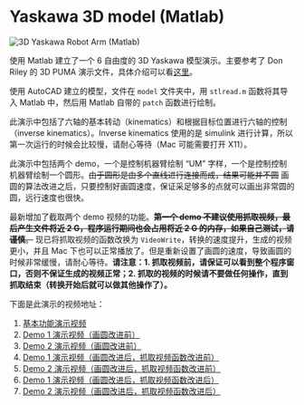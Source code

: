 Yaskawa 3D model (Matlab)
===============

![3D Yaskawa Robot Arm (Matlab)](https://lh3.googleusercontent.com/-ty3uhBgoYjY/UpL6TaePauI/AAAAAAAABX4/l2egtnPhFfA/s720/%25E5%25B1%258F%25E5%25B9%2595%25E5%25BF%25AB%25E7%2585%25A7%25202013-11-25%2520%25E4%25B8%258B%25E5%258D%25883.19.34.png)

使用 Matlab 建立了一个 6 自由度的 3D Yaskawa 模型演示。主要参考了 Don Riley 的 3D PUMA 演示文件，具体介绍可以看[这里](http://pikipity.github.io/blog/3d-puma-demo.html)。

使用 AutoCAD 建立的模型，文件在 ```model``` 文件夹中，用 ```stlread.m``` 函数将其导入 Matlab 中，然后用 Matlab 自带的 ```patch``` 函数进行绘制。

此演示中包括了六轴的基本转动（kinematics）和根据目标位置进行六轴的控制（inverse kinematics）。Inverse kinematics 使用的是 simulink 进行计算，所以第一次运行的时候会比较慢，请耐心等待（Mac 可能需要打开 X11）。

此演示中包括两个 demo，一个是控制机器臂绘制 “UM” 字样，一个是控制控制机器臂绘制一个圆形。~~由于圆形是由多个直线进行连接而成，结果可能并不圆~~ 画圆的算法改进之后，只要控制好画圆速度，保证采足够多的点就可以画出非常圆的圆，远行速度也很快。

最新增加了截取两个 demo 视频的功能。~~**第一个 demo 不建议使用抓取视频，最后产生文件将近 2 G，程序运行期间也会占用将近 2 G 的内存，如果自己测试，请谨慎**。~~ 现已将抓取视频的函数改换为 ```VideoWrite```，转换的速度提升，生成的视频更小，并且 Mac 下也可以正常播放了。但是重新设置了画圆的速度，导致画圆的时候非常缓慢，请耐心等待。**请注意：1. 抓取视频前，请保证可以看到整个程序窗口，否则不保证生成的视频正常；2. 抓取的视频的时候请不要做任何操作，直到抓取结束（转换开始后就可以做其他操作了）。**

下面是此演示的视频地址：

1. [基本功能演示视频](http://v.youku.com/v_show/id_XNjM5NTA3ODgw.html?f=20972771)
2. [Demo 1 演示视频（画圆改进前）](http://v.youku.com/v_show/id_XNjM5NTA4Mjk2.html?f=20972771)
3. [Demo 2 演示视频（画圆改进前）](http://v.youku.com/v_show/id_XNjM5NTA4NDY0.html?f=20972771)
4. [Demo 1 演示视频（画圆改进后，抓取视频函数改进前）](http://v.youku.com/v_show/id_XNjQ0OTM4NTg0.html)
3. [Demo 2 演示视频（画圆改进后，抓取视频函数改进前）](http://v.youku.com/v_show/id_XNjQ0OTA2NjEy.html)
4. [Demo 1 演示视频（画圆改进后，抓取视频函数改进后）](http://v.youku.com/v_show/id_XNjQ2ODE1Mzky.html)
3. [Demo 2 演示视频（画圆改进后，抓取视频函数改进后）](http://v.youku.com/v_show/id_XNjQ2ODE4NzI0.html)
